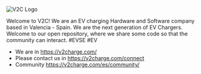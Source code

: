 
![V2C Logo](https://v2charge.com/wp-content/uploads/2023/04/logo-v2c-copia.svg)

Welcome to V2C! We are an EV charging Hardware and Software company based in Valencia - Spain. We are the next generation of EV Chargers. Welcome to our open repository, where we share some code so that the community can interact. #EVSE #EV 

- We are in https://v2charge.com/
- Please contact us in https://v2charge.com/connect
- Community   https://v2charge.com/es/community/

